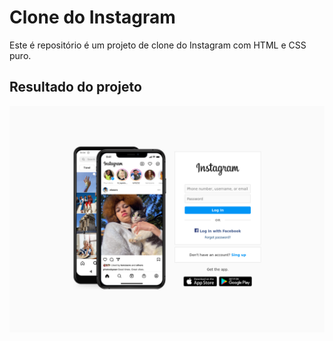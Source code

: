 # Clone do Instagram

Este é repositório é um projeto de clone do Instagram com HTML e CSS puro.

## Resultado do projeto

![Imagem](./assets/img/result-img.png)

